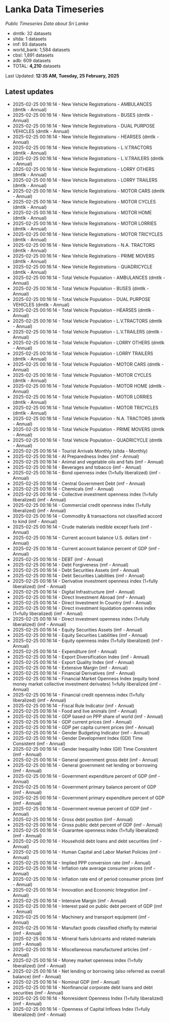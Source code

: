 # Lanka Data Timeseries
*Public Timeseries Data about Sri Lanka*

* dmtlk: 32 datasets
* sltda: 1 datasets
* imf: 93 datasets
* world_bank: 1,584 datasets
* cbsl: 1,891 datasets
* adb: 609 datasets
* TOTAL: **4,210** datasets

Last Updated: **12:35 AM, Tuesday, 25 February, 2025**

## Latest updates

* 2025-02-25 00:16:14 - New Vehicle Registrations - AMBULANCES (dmtlk - Annual)
* 2025-02-25 00:16:14 - New Vehicle Registrations - BUSES (dmtlk - Annual)
* 2025-02-25 00:16:14 - New Vehicle Registrations - DUAL PURPOSE VEHICLES (dmtlk - Annual)
* 2025-02-25 00:16:14 - New Vehicle Registrations - HEARSES (dmtlk - Annual)
* 2025-02-25 00:16:14 - New Vehicle Registrations - L.V.TRACTORS (dmtlk - Annual)
* 2025-02-25 00:16:14 - New Vehicle Registrations - L.V.TRAILERS (dmtlk - Annual)
* 2025-02-25 00:16:14 - New Vehicle Registrations - LORRY OTHERS (dmtlk - Annual)
* 2025-02-25 00:16:14 - New Vehicle Registrations - LORRY TRAILERS (dmtlk - Annual)
* 2025-02-25 00:16:14 - New Vehicle Registrations - MOTOR CARS (dmtlk - Annual)
* 2025-02-25 00:16:14 - New Vehicle Registrations - MOTOR CYCLES (dmtlk - Annual)
* 2025-02-25 00:16:14 - New Vehicle Registrations - MOTOR HOME (dmtlk - Annual)
* 2025-02-25 00:16:14 - New Vehicle Registrations - MOTOR LORRIES (dmtlk - Annual)
* 2025-02-25 00:16:14 - New Vehicle Registrations - MOTOR TRICYCLES (dmtlk - Annual)
* 2025-02-25 00:16:14 - New Vehicle Registrations - N.A. TRACTORS (dmtlk - Annual)
* 2025-02-25 00:16:14 - New Vehicle Registrations - PRIME MOVERS (dmtlk - Annual)
* 2025-02-25 00:16:14 - New Vehicle Registrations - QUADRICYCLE (dmtlk - Annual)
* 2025-02-25 00:16:14 - Total Vehicle Population - AMBULANCES (dmtlk - Annual)
* 2025-02-25 00:16:14 - Total Vehicle Population - BUSES (dmtlk - Annual)
* 2025-02-25 00:16:14 - Total Vehicle Population - DUAL PURPOSE VEHICLES (dmtlk - Annual)
* 2025-02-25 00:16:14 - Total Vehicle Population - HEARSES (dmtlk - Annual)
* 2025-02-25 00:16:14 - Total Vehicle Population - L.V.TRACTORS (dmtlk - Annual)
* 2025-02-25 00:16:14 - Total Vehicle Population - L.V.TRAILERS (dmtlk - Annual)
* 2025-02-25 00:16:14 - Total Vehicle Population - LORRY OTHERS (dmtlk - Annual)
* 2025-02-25 00:16:14 - Total Vehicle Population - LORRY TRAILERS (dmtlk - Annual)
* 2025-02-25 00:16:14 - Total Vehicle Population - MOTOR CARS (dmtlk - Annual)
* 2025-02-25 00:16:14 - Total Vehicle Population - MOTOR CYCLES (dmtlk - Annual)
* 2025-02-25 00:16:14 - Total Vehicle Population - MOTOR HOME (dmtlk - Annual)
* 2025-02-25 00:16:14 - Total Vehicle Population - MOTOR LORRIES (dmtlk - Annual)
* 2025-02-25 00:16:14 - Total Vehicle Population - MOTOR TRICYCLES (dmtlk - Annual)
* 2025-02-25 00:16:14 - Total Vehicle Population - N.A. TRACTORS (dmtlk - Annual)
* 2025-02-25 00:16:14 - Total Vehicle Population - PRIME MOVERS (dmtlk - Annual)
* 2025-02-25 00:16:14 - Total Vehicle Population - QUADRICYCLE (dmtlk - Annual)
* 2025-02-25 00:16:14 - Tourist Arrivals Monthly (sltda - Monthly)
* 2025-02-25 00:16:14 - AI Preparedness Index (imf - Annual)
* 2025-02-25 00:16:14 - Animal and vegetable oils and fats (imf - Annual)
* 2025-02-25 00:16:14 - Beverages and tobacco (imf - Annual)
* 2025-02-25 00:16:14 - Bond openness index (1=fully liberalized) (imf - Annual)
* 2025-02-25 00:16:14 - Central Government Debt (imf - Annual)
* 2025-02-25 00:16:14 - Chemicals (imf - Annual)
* 2025-02-25 00:16:14 - Collective investment openness index (1=fully liberalized) (imf - Annual)
* 2025-02-25 00:16:14 - Commercial credit openness index (1=fully liberalized) (imf - Annual)
* 2025-02-25 00:16:14 - Commodity & transactions not classified accord to kind (imf - Annual)
* 2025-02-25 00:16:14 - Crude materials inedible except fuels (imf - Annual)
* 2025-02-25 00:16:14 - Current account balance U.S. dollars (imf - Annual)
* 2025-02-25 00:16:14 - Current account balance percent of GDP (imf - Annual)
* 2025-02-25 00:16:14 - DEBT (imf - Annual)
* 2025-02-25 00:16:14 - Debt Forgiveness (imf - Annual)
* 2025-02-25 00:16:14 - Debt Securities Assets (imf - Annual)
* 2025-02-25 00:16:14 - Debt Securities Liabilities (imf - Annual)
* 2025-02-25 00:16:14 - Derivative investment openness index (1=fully liberalized) (imf - Annual)
* 2025-02-25 00:16:14 - Digital Infrastructure (imf - Annual)
* 2025-02-25 00:16:14 - Direct Investment Abroad (imf - Annual)
* 2025-02-25 00:16:14 - Direct Investment In Country (imf - Annual)
* 2025-02-25 00:16:14 - Direct investment liquidation openness index (1=fully liberalized) (imf - Annual)
* 2025-02-25 00:16:14 - Direct investment openness index (1=fully liberalized) (imf - Annual)
* 2025-02-25 00:16:14 - Equity Securities Assets (imf - Annual)
* 2025-02-25 00:16:14 - Equity Securities Liabilities (imf - Annual)
* 2025-02-25 00:16:14 - Equity openness index (1=fully liberalized) (imf - Annual)
* 2025-02-25 00:16:14 - Expenditure (imf - Annual)
* 2025-02-25 00:16:14 - Export Diversification Index (imf - Annual)
* 2025-02-25 00:16:14 - Export Quality Index (imf - Annual)
* 2025-02-25 00:16:14 - Extensive Margin (imf - Annual)
* 2025-02-25 00:16:14 - Financial Derivatives (imf - Annual)
* 2025-02-25 00:16:14 - Financial Market Openness Index (equity bond money market collective investment derivates) 1=fully liberalized (imf - Annual)
* 2025-02-25 00:16:14 - Financial credit openness index (1=fully liberalized) (imf - Annual)
* 2025-02-25 00:16:14 - Fiscal Rule Indicator (imf - Annual)
* 2025-02-25 00:16:14 - Food and live animals (imf - Annual)
* 2025-02-25 00:16:14 - GDP based on PPP share of world (imf - Annual)
* 2025-02-25 00:16:14 - GDP current prices (imf - Annual)
* 2025-02-25 00:16:14 - GDP per capita current prices (imf - Annual)
* 2025-02-25 00:16:14 - Gender Budgeting Indicator (imf - Annual)
* 2025-02-25 00:16:14 - Gender Development Index (GDI) Time Consistent (imf - Annual)
* 2025-02-25 00:16:14 - Gender Inequality Index (GII) Time Consistent (imf - Annual)
* 2025-02-25 00:16:14 - General government gross debt (imf - Annual)
* 2025-02-25 00:16:14 - General government net lending or borrowing (imf - Annual)
* 2025-02-25 00:16:14 - Government expenditure percent of GDP (imf - Annual)
* 2025-02-25 00:16:14 - Government primary balance percent of GDP (imf - Annual)
* 2025-02-25 00:16:14 - Government primary expenditure percent of GDP (imf - Annual)
* 2025-02-25 00:16:14 - Government revenue percent of GDP (imf - Annual)
* 2025-02-25 00:16:14 - Gross debt position (imf - Annual)
* 2025-02-25 00:16:14 - Gross public debt percent of GDP (imf - Annual)
* 2025-02-25 00:16:14 - Guarantee openness index (1=fully liberalized) (imf - Annual)
* 2025-02-25 00:16:14 - Household debt loans and debt securities (imf - Annual)
* 2025-02-25 00:16:14 - Human Capital and Labor Market Policies (imf - Annual)
* 2025-02-25 00:16:14 - Implied PPP conversion rate (imf - Annual)
* 2025-02-25 00:16:14 - Inflation rate average consumer prices (imf - Annual)
* 2025-02-25 00:16:14 - Inflation rate end of period consumer prices (imf - Annual)
* 2025-02-25 00:16:14 - Innovation and Economic Integration (imf - Annual)
* 2025-02-25 00:16:14 - Intensive Margin (imf - Annual)
* 2025-02-25 00:16:14 - Interest paid on public debt percent of GDP (imf - Annual)
* 2025-02-25 00:16:14 - Machinery and transport equipment (imf - Annual)
* 2025-02-25 00:16:14 - Manufact goods classified chiefly by material (imf - Annual)
* 2025-02-25 00:16:14 - Mineral fuels lubricants and related materials (imf - Annual)
* 2025-02-25 00:16:14 - Miscellaneous manufactured articles (imf - Annual)
* 2025-02-25 00:16:14 - Money market openness index (1=fully liberalized) (imf - Annual)
* 2025-02-25 00:16:14 - Net lending or borrowing (also referred as overall balance) (imf - Annual)
* 2025-02-25 00:16:14 - Nominal GDP (imf - Annual)
* 2025-02-25 00:16:14 - Nonfinancial corporate debt loans and debt securities (imf - Annual)
* 2025-02-25 00:16:14 - Nonresident Openness Index (1=fully liberalized) (imf - Annual)
* 2025-02-25 00:16:14 - Openness of Capital Inflows Index (1=fully liberalized) (imf - Annual)